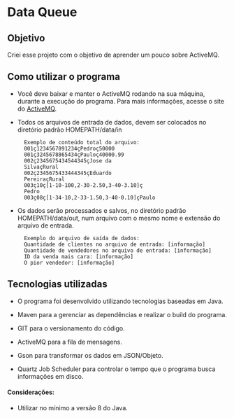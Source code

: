 # Data Queue

## Objetivo

Criei esse projeto com o objetivo de aprender um pouco sobre ActiveMQ.

## Como utilizar o programa

- Você deve baixar e manter o ActiveMQ rodando na sua máquina, durante a execução do programa.
Para mais informações, acesse o site do [ActiveMQ](https://activemq.apache.org/getting-started).

- Todos os arquivos de entrada de dados, devem ser colocados no diretório padrão HOMEPATH/data/in

        Exemplo de conteúdo total do arquivo: 
        001ç1234567891234çPedroç50000 
        001ç3245678865434çPauloç40000.99 
        002ç2345675434544345çJose da 
        SilvaçRural 
        002ç2345675433444345çEduardo 
        PereiraçRural 
        003ç10ç[1-10-100,2-30-2.50,3-40-3.10]ç 
        Pedro 
        003ç08ç[1-34-10,2-33-1.50,3-40-0.10]çPaulo

- Os dados serão processados e salvos, no diretório padrão HOMEPATH/data/out, num arquivo com o mesmo nome e extensão do arquivo de entrada.
    
        Exemplo do arquivo de saída de dados:
        Quantidade de clientes no arquivo de entrada: [informação]
        Quantidade de vendedores no arquivo de entrada: [informação]
        ID da venda mais cara: [informação]
        O pior vendedor: [informação]

## Tecnologias utilizadas

- O programa foi desenvolvido utilizando tecnologias baseadas em Java.

- Maven para a gerenciar as dependências e realizar o build do programa.

- GIT para o versionamento do código.

- ActiveMQ para a fila de mensagens.

- Gson para transformar os dados em JSON/Objeto.

- Quartz Job Scheduler para controlar o tempo que o programa busca informações em disco.

#### Considerações:

- Utilizar no mínimo a versão 8 do Java.